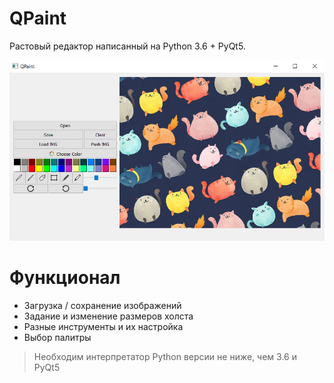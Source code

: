 # QPaint
Растовый редактор написанный на Python 3.6 + PyQt5.

![Screenshot](Screenshot_1.png)
# Функционал
  - Загрузка  / сохранение изображений
  - Задание и изменение размеров холста
  - Разные инструменты и их настройка
  - Выбор палитры

>Необходим интерпретатор Python версии не ниже, чем 3.6 и PyQt5

